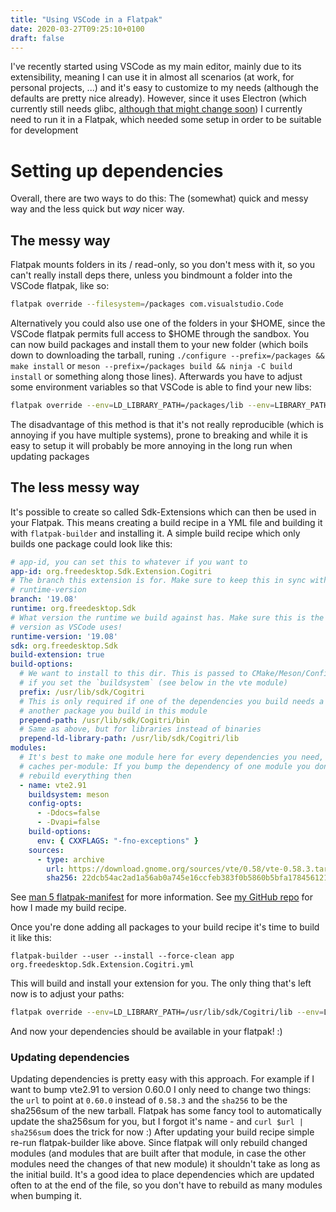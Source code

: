 ```yaml
---
title: "Using VSCode in a Flatpak"
date: 2020-03-27T09:25:10+0100
draft: false
---
```


I've recently started using VSCode as my main editor, mainly due to its
extensibility, meaning I can use it in almost all scenarios (at work, for
personal projects, ...) and it's easy to customize to my needs (although the
defaults are pretty nice already). However, since it uses Electron (which
currently still needs glibc, [although that might change soon](https://github.com/electron/electron/issues/9662#issuecomment-591719521))
I currently need to run it in a Flatpak, which needed some setup in order
to be suitable for development

<!--more-->

# Setting up dependencies

Overall, there are two ways to do this: The (somewhat) quick and messy way
and the less quick but _way_ nicer way.

## The messy way

Flatpak mounts folders in its / read-only, so you don't mess with it, so you
can't really install deps there, unless you bindmount a folder into the VSCode
flatpak, like so:

```sh
flatpak override --filesystem=/packages com.visualstudio.Code
```

Alternatively you could also use one of the folders in your $HOME, since the
VSCode flatpak permits full access to $HOME through the sandbox. You can now
build packages and install them to your new folder (which boils down to downloading the tarball, runing
`./configure --prefix=/packages && make install` or `meson --prefix=/packages build && ninja -C build install`
or something along those lines). Afterwards you have to adjust some environment
variables so that VSCode is able to find your new libs:

```sh
flatpak override --env=LD_LIBRARY_PATH=/packages/lib --env=LIBRARY_PATH=/packages/lib --env=PKG_CONFIG_PATH=/packages/lib --env=GETTEXTDATADIRS=/packages/share/gettext
```

The disadvantage of this method is that it's not really reproducible (which is annoying
if you have multiple systems), prone to breaking and while it is easy to setup it
will probably be more annoying in the long run when updating packages

## The less messy way

It's possible to create so called Sdk-Extensions which can then be used in your Flatpak.
This means creating a build recipe in a YML file and building it with `flatpak-builder`
and installing it. A simple build recipe which only builds one package could look like this:

```yml
# app-id, you can set this to whatever if you want to
app-id: org.freedesktop.Sdk.Extension.Cogitri
# The branch this extension is for. Make sure to keep this in sync with
# runtime-version
branch: '19.08'
runtime: org.freedesktop.Sdk
# What version the runtime we build against has. Make sure this is the same
# version as VSCode uses!
runtime-version: '19.08'
sdk: org.freedesktop.Sdk
build-extension: true
build-options:
  # We want to install to this dir. This is passed to CMake/Meson/Configure etc.
  # if you set the `buildsystem` (see below in the vte module)
  prefix: /usr/lib/sdk/Cogitri
  # This is only required if one of the dependencies you build needs a binary from
  # another package you build in this module
  prepend-path: /usr/lib/sdk/Cogitri/bin
  # Same as above, but for libraries instead of binaries
  prepend-ld-library-path: /usr/lib/sdk/Cogitri/lib
modules:
  # It's best to make one module here for every dependencies you need, since flatpak
  # caches per-module: If you bump the dependency of one module you don't need to
  # rebuild everything then
  - name: vte2.91
    buildsystem: meson
    config-opts:
      - -Ddocs=false
      - -Dvapi=false
    build-options:
      env: { CXXFLAGS: "-fno-exceptions" }
    sources:
      - type: archive
        url: https://download.gnome.org/sources/vte/0.58/vte-0.58.3.tar.xz
        sha256: 22dcb54ac2ad1a56ab0a745e16ccfeb383f0b5860b5bfa1784561216f98d4975
```

See [man 5 flatpak-manifest](https://jlk.fjfi.cvut.cz/arch/manpages/man/flatpak-manifest.5.en) for
more information. See [my GitHub repo](https://github.com/Cogitri/org.freedesktop.Extension.Cogitri/blob/master/org.freedesktop.Sdk.Extension.Cogitri.yml) for how I made my build recipe.

Once you're done adding all packages to your build recipe it's time to build it like this:

```
flatpak-builder --user --install --force-clean app org.freedesktop.Sdk.Extension.Cogitri.yml
```

This will build and install your extension for you. The only thing that's left now is to adjust
your paths:

```sh
flatpak override --env=LD_LIBRARY_PATH=/usr/lib/sdk/Cogitri/lib --env=LIBRARY_PATH=/usr/lib/sdk/Cogitri/lib --env=PKG_CONFIG_PATH=/usr/lib/sdk/Cogitri/lib --env=GETTEXTDATADIRS=/usr/lib/sdk/Cogitri/share/gettext
```

And now your dependencies should be available in your flatpak! :)

### Updating dependencies

Updating dependencies is pretty easy with this approach. For example if I want to bump vte2.91
to version 0.60.0 I only need to change two things: the `url` to point at `0.60.0` instead of
`0.58.3` and the `sha256` to be the sha256sum of the new tarball. Flatpak has some fancy tool
to automatically update the sha256sum for you, but I forgot it's name - and `curl $url | sha256sum`
does the trick for now :)
After updating your build recipe simple re-run flatpak-builder like above. Since flatpak will only
rebuild changed modules (and modules that are built after that module, in case the other modules
need the changes of that new module) it shouldn't take as long as the initial build. It's a good
idea to place dependencies which are updated often to at the end of the file, so you don't have
to rebuild as many modules when bumping it.
